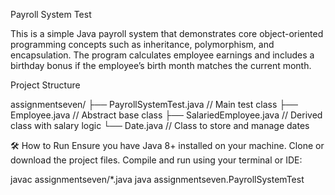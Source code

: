 Payroll System Test

This is a simple Java payroll system that demonstrates core object-oriented programming concepts such as inheritance, polymorphism, and encapsulation. The program calculates employee earnings and includes a birthday bonus if the employee’s birth month matches the current month.

Project Structure 

assignmentseven/
├── PayrollSystemTest.java   // Main test class
├── Employee.java            // Abstract base class
├── SalariedEmployee.java    // Derived class with salary logic
└── Date.java                // Class to store and manage dates


🛠️ How to Run
Ensure you have Java 8+ installed on your machine.
Clone or download the project files.
Compile and run using your terminal or IDE:

javac assignmentseven/*.java
java assignmentseven.PayrollSystemTest
